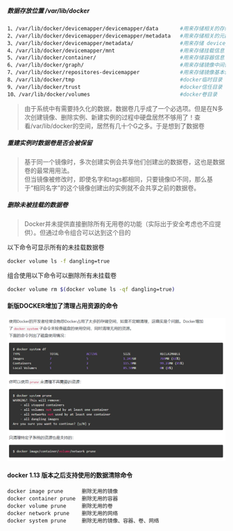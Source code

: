 ##### 数据存放位置 /var/lib/docker
```bash
1、/var/lib/docker/devicemapper/devicemapper/data       #用来存储相关的存储池数据      
2、/var/lib/docker/devicemapper/devicemapper/metadata   #用来存储相关的元数据。
3、/var/lib/docker/devicemapper/metadata/               #用来存储 device_id、大小、以及传输_id、初始化信息
4、/var/lib/docker/devicemapper/mnt                     #用来存储挂载信息 
5、/var/lib/docker/container/                           #用来存储容器信息
6、/var/lib/docker/graph/                               #用来存储镜像中间件及本身详细信息和大小 、以及依赖信息
7、/var/lib/docker/repositores-devicemapper             #用来存储镜像基本信息
8、/var/lib/docker/tmp                                  #docker临时目录   
9、/var/lib/docker/trust                                #docker信任目录
10、/var/lib/docker/volumes                             #docker卷目录
```
> 由于系统中有需要持久化的数据，数据卷几乎成了一个必选项。但是在N多次创建镜像、删除实例、新建实例的过程中硬盘居然不够用了！查看/var/lib/docker的空间，居然有几十个G之多。于是想到了数据卷


##### 重建实例时数据卷是否会被保留
> 基于同一个镜像时，多次创建实例会共享他们创建出的数据卷，这也是数据卷的最常用用法。  
> 但当镜像被修改时，即使名字和tags都相同，只要镜像ID不同，那么基于“相同名字”的这个镜像创建出的实例就不会共享之前的数据卷。

##### 删除未被挂载的数据卷
> Docker并未提供直接删除所有无用卷的功能（实际出于安全考虑也不应提供）。但通过命令组合可以达到这个目的

以下命令可显示所有的未挂载数据卷
```Bash
docker volume ls -f dangling=true
```
组合使用以下命令可以删除所有未挂载卷
```Bash
docker volume rm $(docker volume ls -qf dangling=true)
```
#### 新版DOCKER增加了清理占用资源的命令
![img](Swarm/资料/清理Docker资源.png)
#### docker 1.13 版本之后支持使用的数据清除命令
```bash
docker image prune      删除无用的镜像
docker container prune  删除无用的容器
docker volume prune     删除无用的卷
docker network prune    删除无用的网络
docker system prune     删除无用的镜像、容器、卷、网络
```
